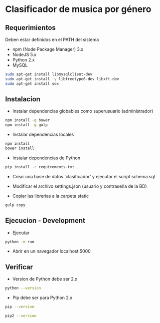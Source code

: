 # Clasificador de musica por género

## Requerimientos

Deben estar definidos en el PATH del sistema

- npm (Node Package Manager) 3.x
- NodeJS 5.x
- Python 2.x
- MySQL
```bash
sudo apt-get install libmysqlclient-dev
sudo apt-get install -y libfreetype6-dev libxft-dev
sudo apt-get install sox
```

## Instalacion

- Instalar dependencias globables como superusuario (administrador)
```bash
npm install -g bower
npm install -g gulp
```

- Instalar dependencias locales
```bash
npm install
bower install
```

- Instalar dependencias de Python
```bash
pip install -r requirements.txt
```

- Crear una base de datos 'clasificador' y ejecutar el script schema.sql

- Modificar el archivo settings.json (usuario y contraseña de la BD)

- Copiar las librerias a la carpeta static
```bash
gulp copy
```

## Ejecucion - Development

- Ejecutar
```bash
python -m run
```

- Abrir en un navegador localhost:5000

## Verificar

- Version de Python debe ser 2.x
```bash
python --version
```

- Pip debe ser para Python 2.x
```bash
pip --version
```
```bash
pip2 --version
```
